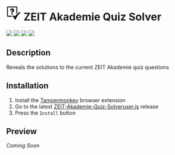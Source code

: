 # <img src="readme-res/icon.png" height="40" /> ZEIT Akademie Quiz Solver

[![](https://img.shields.io/badge/Language-JavaScript-%23f34b7d.svg?style=flat)](https://en.wikipedia.org/wiki/JavaScript) 
[![](https://img.shields.io/github/languages/code-size/TosoxDev/ZEIT-Akademie-Quiz-Solver?color=blue&label=Code%20size&style=flat)](https://github.com/TosoxDev/ZEIT-Akademie-Quiz-Solver)
[![](https://img.shields.io/tokei/lines/github/TosoxDev/ZEIT-Akademie-Quiz-Solver?color=red&label=Total%20lines&style=flat)](https://github.com/TosoxDev/ZEIT-Akademie-Quiz-Solver)
[![](https://img.shields.io/github/downloads/TosoxDev/ZEIT-Akademie-Quiz-Solver/total?color=green&label=Downloads&style=flat)](https://github.com/TosoxDev/ZEIT-Akademie-Quiz-Solver/releases)

## Description

Reveals the solutions to the current ZEIT Akademie quiz questions

## Installation

1. Install the [Tampermonkey](https://www.tampermonkey.net/) browser extension
2. Go to the latest [ZEIT-Akademie-Quiz-Solveruser.js](https://github.com/TosoxDev/ZEIT-Akademie-Quiz-Solver/releases/latest/download/ZEIT-Akademie-Quiz-Solver.user.js) release
3. Press the `Install` button

## Preview

_Coming Soon_
